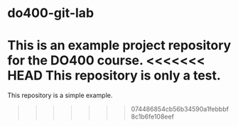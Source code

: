 # do400-git-lab

This is an example project repository for the DO400 course.
<<<<<<< HEAD
This repository is only a test.
=======
This repository is a simple example.
>>>>>>> 074486854cb56b34590a1febbbf8c1b6fe108eef
